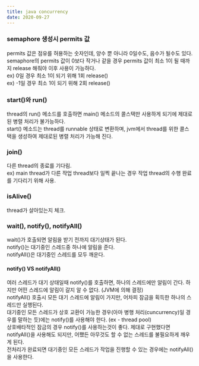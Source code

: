 ```yaml
---
title: java concurrency
date: 2020-09-27
---
```


### semaphore 생성시 permits 값
permits 값은 점유를 허용하는 숫자인데, 양수 뿐 아니라 0일수도, 음수가 될수도 있다.  
semaphore의 permits 값이 0보다 작거나 같을 경우 permits 값이 최소 1이 될 때까지 release 해줘야 이후 사용이 가능하다.  
ex) 0일 경우 최소 1이 되기 위해 1회 release()  
ex) -1일 경우 최소 1이 되기 위해 2회 release()

### start()와 run()
thread의 run() 메소드를 호출하면 main() 메소드의 콜스택만 사용하게 되기에 제대로된 병렬 처리가 불가능하다.  
start() 메소드는 thread를 runnable 상태로 변환하며, jvm에서 thread를 위한 콜스택을 생성하여 제대로된 병렬 처리가 가능해 진다.

### join()
다른 thread의 종료를 기다림.  
ex) main thread가 다른 작업 thread보다 일찍 끝나는 경우 작업 thread의 수행 완료를 기다리기 위해 사용.

### isAlive()
thread가 살아있는지 체크.

### wait(), notify(), notifyAll()
wait()가 호출되면 알림을 받기 전까지 대기상태가 된다.  
notify()는 대기중인 스레드중 하나에 알림을 준다.  
notifyAll()은 대기중인 스레드를 모두 깨운다.  

#### notify() VS notifyAll()
여러 스레드가 대기 상태일때 notify()를 호출하면, 하나의 스레드에만 알림이 간다. 하지만 어떤 스레드에 알림이 갈지 알 수 없다. (JVM에 의해 결정)  
notifyAll() 호출시 모든 대기 스레드에 알림이 가지만, 어차피 잠금을 획득한 하나의 스레드만 실행된다.  
대기중인 모든 스레드가 상호 교환이 가능한 경우(아마 병행 처리(cuncurrency)일 경우를 말하는 듯)에는 notify()를 사용해야 한다. (ex - thread pool)  
상호배타적인 잠금의 경우 notify()를 사용하는것이 좋다. 제대로 구현했다면 notifyAll()을 사용해도 되지만, 어쨌든 아무것도 할 수 없는 스레드를 불필요하게 깨우게 된다.  
전처리가 완료되면 대기중인 모든 스레드가 작업을 진행할 수 있는 경우에는 notifyAll()을 사용한다.  
